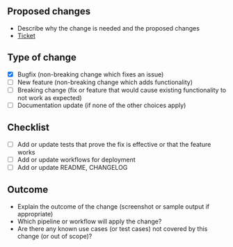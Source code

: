 ## Proposed changes
- Describe why the change is needed and the proposed changes
- [Ticket](link-to-the-ticket)

## Type of change
- [x] Bugfix (non-breaking change which fixes an issue)
- [ ] New feature (non-breaking change which adds functionality)
- [ ] Breaking change (fix or feature that would cause existing functionality to not work as expected)
- [ ] Documentation update (if none of the other choices apply)

## Checklist
- [ ] Add or update tests that prove the fix is effective or that the feature works
- [ ] Add or update workflows for deployment
- [ ] Add or update README, CHANGELOG

## Outcome
- Explain the outcome of the change (screenshot or sample output if appropriate)
- Which pipeline or workflow will apply the change?
- Are there any known use cases (or test cases) not covered by this change (or out of scope)?
